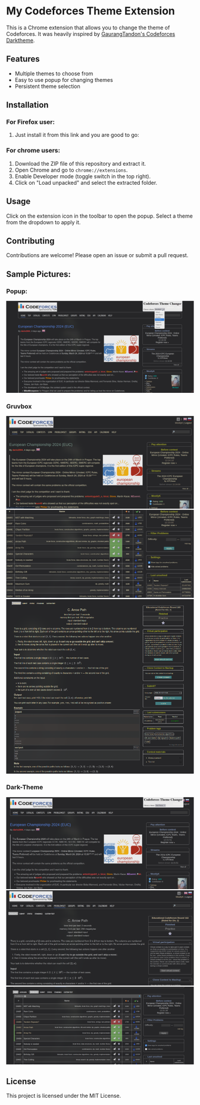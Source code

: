 # My Codeforces Theme Extension

This is a Chrome extension that allows you to change the theme of Codeforces. It was heavily inspired by [GaurangTandon's Codeforces Darktheme](https://github.com/GaurangTandon/codeforces-darktheme).

## Features

- Multiple themes to choose from
- Easy to use popup for changing themes
- Persistent theme selection

## Installation

### For Firefox user:
1. Just install it from this link and you are good to go:


### For chrome users:

1. Download the ZIP file of this repository and extract it.
2. Open Chrome and go to `chrome://extensions`.
3. Enable Developer mode (toggle switch in the top right).
4. Click on "Load unpacked" and select the extracted folder.

## Usage

Click on the extension icon in the toolbar to open the popup. Select a theme from the dropdown to apply it.

## Contributing

Contributions are welcome! Please open an issue or submit a pull request.


## Sample Pictures:

### Popup:

![alt text](/sample/imagep.png)

### Gruvbox
 ![alt text](/sample/image.png)
 ![alt text](/sample/image-1.png)
 ![alt text](/sample/image-2.png)

### Dark-Theme
![alt text](/sample/image-3.png)
![alt text](/sample/image-4.png)
![alt text](/sample/image-5.png)




## License

This project is licensed under the MIT License.


